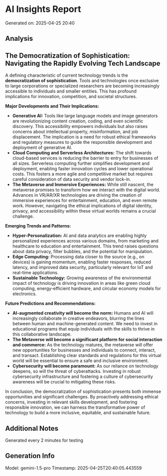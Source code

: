 # AI Insights Report
Generated on: 2025-04-25 20:40

## Analysis
## The Democratization of Sophistication: Navigating the Rapidly Evolving Tech Landscape

A defining characteristic of current technology trends is the **democratization of sophistication**.  Tools and technologies once exclusive to large corporations or specialized researchers are becoming increasingly accessible to individuals and smaller entities. This has profound implications for innovation, competition, and societal structures.

**Major Developments and Their Implications:**

* **Generative AI:** Tools like large language models and image generators are revolutionizing content creation, coding, and even scientific discovery. This accessibility empowers individuals but also raises concerns about intellectual property, misinformation, and job displacement.  The implication is a need for robust ethical frameworks and regulatory measures to guide the responsible development and deployment of generative AI.
* **Cloud Computing and Serverless Architectures:** The shift towards cloud-based services is reducing the barrier to entry for businesses of all sizes. Serverless computing further simplifies development and deployment, enabling faster innovation cycles and lower operational costs. This fosters a more agile and competitive market but requires careful consideration of data security and vendor lock-in.
* **The Metaverse and Immersive Experiences:** While still nascent, the metaverse promises to transform how we interact with the digital world.  Advances in VR/AR/XR technologies are driving the creation of immersive experiences for entertainment, education, and even remote work.  However, navigating the ethical implications of digital identity, privacy, and accessibility within these virtual worlds remains a crucial challenge.


**Emerging Trends and Patterns:**

* **Hyper-Personalization:**  AI and data analytics are enabling highly personalized experiences across various domains, from marketing and healthcare to education and entertainment. This trend raises questions about data privacy, filter bubbles, and the potential for manipulation.
* **Edge Computing:**  Processing data closer to the source (e.g., on devices) is gaining momentum, enabling faster responses, reduced latency, and improved data security, particularly relevant for IoT and real-time applications.
* **Sustainable Technology:**  Growing awareness of the environmental impact of technology is driving innovation in areas like green cloud computing, energy-efficient hardware, and circular economy models for electronics.


**Future Predictions and Recommendations:**

* **AI-augmented creativity will become the norm:**  Humans and AI will increasingly collaborate in creative endeavors, blurring the lines between human and machine-generated content.  We need to invest in educational programs that equip individuals with the skills to thrive in this collaborative landscape.
* **The Metaverse will become a significant platform for social interaction and commerce:**  As the technology matures, the metaverse will offer new opportunities for businesses and individuals to connect, interact, and transact.  Establishing clear standards and regulations for this virtual world will be essential to ensure a safe and inclusive environment.
* **Cybersecurity will become paramount:**  As our reliance on technology deepens, so will the threat of cyberattacks.  Investing in robust cybersecurity infrastructure and fostering a culture of cybersecurity awareness will be crucial to mitigating these risks.


In conclusion, the democratization of sophistication presents both immense opportunities and significant challenges. By proactively addressing ethical concerns, investing in relevant skills development, and fostering responsible innovation, we can harness the transformative power of technology to build a more inclusive, equitable, and sustainable future. 


## Additional Notes
Generated every 2 minutes for testing

## Generation Info
Model: gemini-1.5-pro
Timestamp: 2025-04-25T20:40:05.443559
